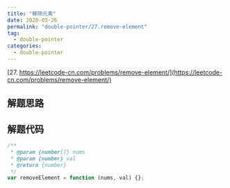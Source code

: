 ```yaml
---
title: "移除元素"
date: 2020-03-26
permalink: "double-pointer/27.remove-element"
tag:
  - double-pointer
categories:
  - double-pointer
---
```


[27. https://leetcode-cn.com/problems/remove-element/](https://leetcode-cn.com/problems/remove-element/)

## 解题思路

## 解题代码

```js
/**
 * @param {number[]} nums
 * @param {number} val
 * @return {number}
 */
var removeElement = function (nums, val) {};
```
